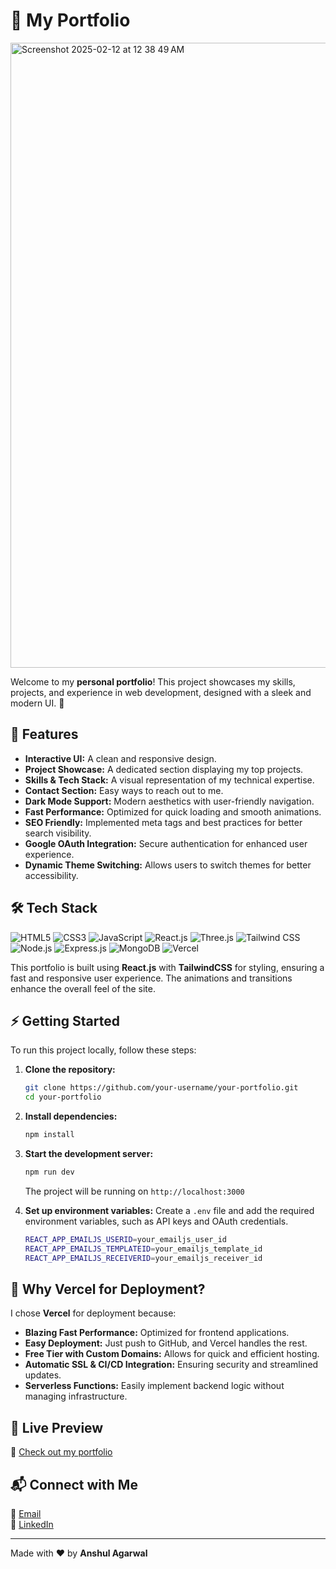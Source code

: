 # 🚀 My Portfolio
<img width="1000" alt="Screenshot 2025-02-12 at 12 38 49 AM" src="https://github.com/user-attachments/assets/98625c32-7147-479b-bd5b-c89682492c8c" />

Welcome to my **personal portfolio**! This project showcases my skills, projects, and experience in web development, designed with a sleek and modern UI. 🚀

## 🌟 Features
- **Interactive UI:** A clean and responsive design.
- **Project Showcase:** A dedicated section displaying my top projects.
- **Skills & Tech Stack:** A visual representation of my technical expertise.
- **Contact Section:** Easy ways to reach out to me.
- **Dark Mode Support:** Modern aesthetics with user-friendly navigation.
- **Fast Performance:** Optimized for quick loading and smooth animations.
- **SEO Friendly:** Implemented meta tags and best practices for better search visibility.
- **Google OAuth Integration:** Secure authentication for enhanced user experience.
- **Dynamic Theme Switching:** Allows users to switch themes for better accessibility.

## 🛠 Tech Stack
<div>
    <img src="https://img.shields.io/badge/-HTML5-black?style=for-the-badge&logoColor=white&logo=html5&color=E34F26" alt="HTML5" />
    <img src="https://img.shields.io/badge/-CSS3-black?style=for-the-badge&logoColor=white&logo=css3&color=1572B6" alt="CSS3" />
    <img src="https://img.shields.io/badge/-JavaScript-black?style=for-the-badge&logoColor=white&logo=javascript&color=F7DF1E" alt="JavaScript" />
    <img src="https://img.shields.io/badge/-React_JS-black?style=for-the-badge&logoColor=white&logo=react&color=61DAFB" alt="React.js" />
    <img src="https://img.shields.io/badge/-Three_JS-black?style=for-the-badge&logoColor=white&logo=threedotjs&color=000000" alt="Three.js" />
    <img src="https://img.shields.io/badge/-Tailwind_CSS-black?style=for-the-badge&logoColor=white&logo=tailwindcss&color=06B6D4" alt="Tailwind CSS" />
    <img src="https://img.shields.io/badge/-Node_JS-black?style=for-the-badge&logoColor=white&logo=node.js&color=339933" alt="Node.js" />
    <img src="https://img.shields.io/badge/-Express_JS-black?style=for-the-badge&logoColor=white&logo=express&color=000000" alt="Express.js" />
    <img src="https://img.shields.io/badge/-MongoDB-black?style=for-the-badge&logoColor=white&logo=mongodb&color=47A248" alt="MongoDB" />
    <img src="https://img.shields.io/badge/-Vercel-black?style=for-the-badge&logoColor=white&logo=vercel&color=000000" alt="Vercel" />
</div>

This portfolio is built using **React.js** with **TailwindCSS** for styling, ensuring a fast and responsive user experience. The animations and transitions enhance the overall feel of the site.

## ⚡ Getting Started
To run this project locally, follow these steps:

1. **Clone the repository:**
   ```sh
   git clone https://github.com/your-username/your-portfolio.git
   cd your-portfolio
   ```

2. **Install dependencies:**
   ```sh
   npm install
   ```

3. **Start the development server:**
   ```sh
   npm run dev
   ```
   The project will be running on `http://localhost:3000`

4. **Set up environment variables:**
   Create a `.env` file and add the required environment variables, such as API keys and OAuth credentials.
   ```sh
   REACT_APP_EMAILJS_USERID=your_emailjs_user_id
   REACT_APP_EMAILJS_TEMPLATEID=your_emailjs_template_id
   REACT_APP_EMAILJS_RECEIVERID=your_emailjs_receiver_id
   ```
   
## 🚀 Why Vercel for Deployment?
I chose **Vercel** for deployment because:
- **Blazing Fast Performance:** Optimized for frontend applications.
- **Easy Deployment:** Just push to GitHub, and Vercel handles the rest.
- **Free Tier with Custom Domains:** Allows for quick and efficient hosting.
- **Automatic SSL & CI/CD Integration:** Ensuring security and streamlined updates.
- **Serverless Functions:** Easily implement backend logic without managing infrastructure.

## 📌 Live Preview
🔗 [Check out my portfolio](https://portfolio-anshul-agarwal.vercel.app/)

## 📬 Connect with Me
📧 [Email](mailto:anshulag.cse@gmail.com)  
💼 [LinkedIn](https://www.linkedin.com/in/anshul-agarwal-177676196/)

---
Made with ❤️ by **Anshul Agarwal**
